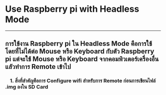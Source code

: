 # Use Raspberry pi with Headless Mode
------------------------------------------
## การใช้งาน Raspberry pi ใน Headless Mode คือการใช้โดยที่ไม่ได้ต่อ Mouse หรือ Keyboard กับตัว Raspberry pi แต่จะใช้ Mouse หรือ Keyboard จากคอมพิวเตอร์เครื่องอื่นแลัวทำการ Remote เข้าไป

### &nbsp;&nbsp;&nbsp;&nbsp;1. สิ่งที่สำคัญคือการ Configure wifi สำหรับการ Remote ก่อนการเขียนไฟล์ .img ลงใน SD Card
